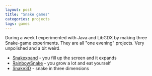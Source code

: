 ```yaml
---
layout: post
title: "Snake games"
categories: projects
tags: games
---
```


During a week I experimented with Java and LibGDX by making three Snake-game experiments.
They are all "one evening" projects. Very unpolished and a bit weird.

 - [Snakexpand](/projects/snakexpand) - you fill up the screen and it expands
 - [RainbowSnake](/projects/rainbowsnake) - you grow a lot and eat yourself
 - [Snake3D](/projects/snake3d) - snake in three dimensions
